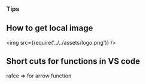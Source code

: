 ### Tips

## How to get local image
<img src={require('../../assets/logo.png')} /> 

## Short cuts for functions in VS code 

rafce => for arrow function